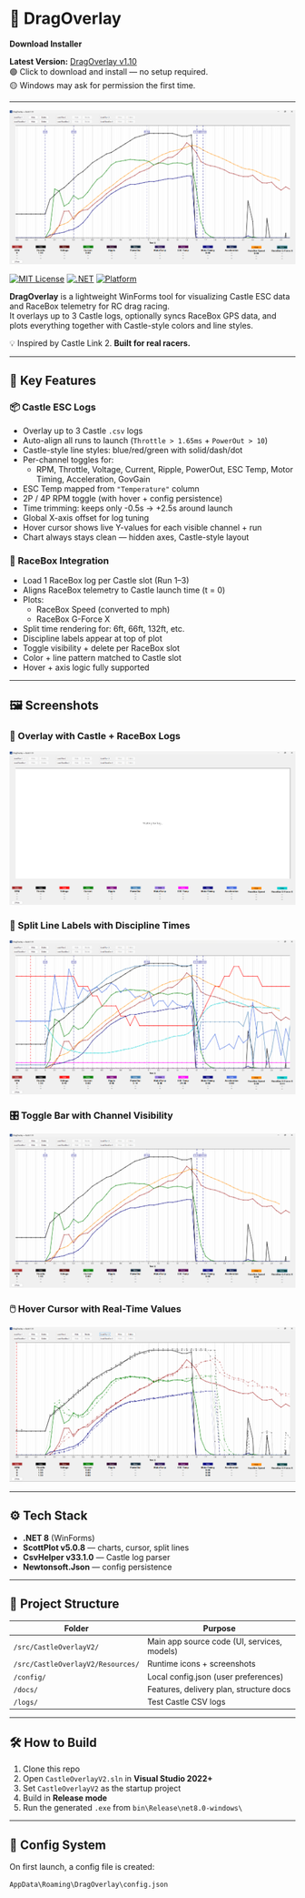 # 🏁 DragOverlay

**Download Installer**

**Latest Version:** [DragOverlay v1.10](https://github.com/stewmac570/DragOverlay/releases/download/v1.10/DragOverlayInstaller_1.10.exe)  
🟢 Click to download and install — no setup required.  
🟡 Windows may ask for permission the first time.

---

![Main UI](src/CastleOverlayV2/Resources/main-ui-v1.10_3.png)

[![MIT License](https://img.shields.io/badge/license-MIT-green)](https://opensource.org/licenses/MIT)
[![.NET](https://img.shields.io/badge/.NET-8.0-blue)](https://dotnet.microsoft.com/en-us/download)
[![Platform](https://img.shields.io/badge/platform-Windows-lightgrey)](#)

**DragOverlay** is a lightweight WinForms tool for visualizing Castle ESC data and RaceBox telemetry for RC drag racing.  
It overlays up to 3 Castle logs, optionally syncs RaceBox GPS data, and plots everything together with Castle-style colors and line styles.

💡 Inspired by Castle Link 2. **Built for real racers.**

---

## 🚀 Key Features

### 📦 Castle ESC Logs
- Overlay up to 3 Castle `.csv` logs
- Auto-align all runs to launch (`Throttle > 1.65ms` + `PowerOut > 10`)
- Castle-style line styles: blue/red/green with solid/dash/dot
- Per-channel toggles for:
  - RPM, Throttle, Voltage, Current, Ripple, PowerOut, ESC Temp, Motor Timing, Acceleration, GovGain
- ESC Temp mapped from `"Temperature"` column
- 2P / 4P RPM toggle (with hover + config persistence)
- Time trimming: keeps only -0.5s → +2.5s around launch
- Global X-axis offset for log tuning
- Hover cursor shows live Y-values for each visible channel + run
- Chart always stays clean — hidden axes, Castle-style layout

### 📍 RaceBox Integration
- Load 1 RaceBox log per Castle slot (Run 1–3)
- Aligns RaceBox telemetry to Castle launch time (t = 0)
- Plots:
  - RaceBox Speed (converted to mph)
  - RaceBox G-Force X
- Split time rendering for: 6ft, 66ft, 132ft, etc.
- Discipline labels appear at top of plot
- Toggle visibility + delete per RaceBox slot
- Color + line pattern matched to Castle slot
- Hover + axis logic fully supported

---

## 🖼 Screenshots

### 🏁 Overlay with Castle + RaceBox Logs
![Overlay View](src/CastleOverlayV2/Resources/main-ui-v1.10_1.png)

### 📍 Split Line Labels with Discipline Times
![Split Labels](src/CastleOverlayV2/Resources/main-ui-v1.10_2.png)

### 🎛️ Toggle Bar with Channel Visibility
![Toggle Panel](src/CastleOverlayV2/Resources/main-ui-v1.10_3.png)

### 🖱️ Hover Cursor with Real-Time Values
![Hover Cursor](src/CastleOverlayV2/Resources/main-ui-v1.10_4.png)

---

## ⚙️ Tech Stack

- **.NET 8** (WinForms)
- **ScottPlot v5.0.8** — charts, cursor, split lines
- **CsvHelper v33.1.0** — Castle log parser
- **Newtonsoft.Json** — config persistence

---

## 📁 Project Structure

| Folder                         | Purpose                                    |
|-------------------------------|--------------------------------------------|
| `/src/CastleOverlayV2/`       | Main app source code (UI, services, models)|
| `/src/CastleOverlayV2/Resources/` | Runtime icons + screenshots           |
| `/config/`                    | Local config.json (user preferences)       |
| `/docs/`                      | Features, delivery plan, structure docs    |
| `/logs/`                      | Test Castle CSV logs                       |

---

## 🛠️ How to Build

1. Clone this repo
2. Open `CastleOverlayV2.sln` in **Visual Studio 2022+**
3. Set `CastleOverlayV2` as the startup project
4. Build in **Release mode**
5. Run the generated `.exe` from `bin\Release\net8.0-windows\`

---

## 💾 Config System

On first launch, a config file is created:

```plaintext
AppData\Roaming\DragOverlay\config.json
